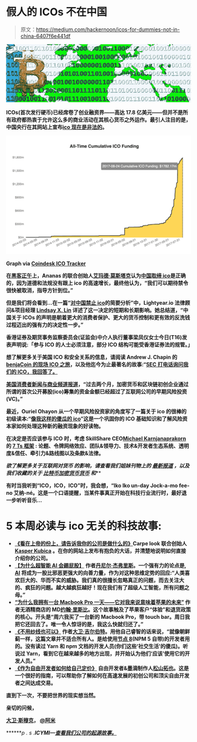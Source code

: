 # 假人的 ICOs 不在中国

> 原文：<https://medium.com/hackernoon/icos-for-dummies-not-in-china-6407f6e441df>

[![](img/abb45abfb310d6efd6c9c1f2362aa444.png)](https://goo.gl/ENmm9d)

[](https://hackernoon.com/tagged/ico)**ICOs(首次发行硬币)已经席卷了创业融资界——高达 17.8 亿美元——但并不是所有政府都热衷于允许这么多的商业活动在其核心货币之外运作。最引人注目的是，中国央行在其网站上宣布[ico 现在是非法的](https://www.bloomberg.com/news/articles/2017-09-04/china-central-bank-says-initial-coin-offerings-are-illegal)。**

**![](img/5b6e44487d0e5815a9387e7fabb28cea.png)**

**Graph via [Coindesk ICO Tracker](https://www.coindesk.com/ico-tracker/)**

**在[黑客正午](http://hackernoon.com)上，Ananas 的联合创始人[艾玛德·莫斯塔克](https://medium.com/u/ab805da33824?source=post_page-----6407f6e441df--------------------------------)认为[中国取缔 ico](https://hackernoon.com/china-was-right-to-clamp-down-on-icos-af2075723260)是正确的，因为道德和法规没有跟上 ico 的高速增长，最终他认为，“我们可以期待禁令很快被取消，指导方针到位。”**

**但是我们将会看到…在一篇“[对中国禁止 ico](https://hackernoon.com/analysis-of-chinas-ban-on-icos-486c31768b97)的简要分析”中，Lightyear.io 法律顾问&项目经理 [Lindsay X. Lin](https://medium.com/u/2b7ec5b2490e?source=post_page-----6407f6e441df--------------------------------) 详述了这一决定的短期和长期影响。她总结道，“中国关于 ICOs 的声明是朝着更大的消费者保护、更大的货币控制和更有效的反洗钱过程迈出的强有力的决定性一步。”**

**香港证券及期货事务监察委员会(证监会)中介人执行董事梁凤仪女士今日(T16)发表声明说:「参与 ICO 的人士必须注意，部分 ICO 结构可能受香港证券法的规管。」**

**想了解更多关于美国 ICO 和安全关系的信息，请阅读 Andrew J. Chapin 的 [benjaCoin 的现场 ICO 之旅](https://hackernoon.com/@andrewjchapin)，以及他迄今为止最著名的故事:“[SEC 打电话询问我们的 ICO，我回答了。](https://hackernoon.com/the-sec-called-about-our-ico-i-answered-8cbbd31568ec)**

**[美国消费者新闻与商业频道报道](https://www.cnbc.com/2017/08/09/initial-coin-offerings-surpass-early-stage-venture-capital-funding.html)，“过去两个月，加密货币和区块链初创企业通过所谓的首次公开募股(ico)筹集的资金金额已经超过了互联网公司的早期风险投资(VC)。”**

**最近，Ouriel Ohayon 从一个早期风险投资家的角度写了一篇关于 ico 的很棒的初级读本:“[像我这样的傻瓜的 ico](https://hackernoon.com/icos-for-dummies-like-me-1e82a8bc27f4)”这是一个巩固你的 ICO 基础知识和了解风险资本家如何处理这种新的融资现象的好读物。**

**在决定是否应该参与 ICO 时，考虑 SkillShare CEO[Michael Karnjanaprakorn](https://medium.com/u/38fc1f8c593f?source=post_page-----6407f6e441df--------------------------------)的 [**7 Ts 框架**](https://hackernoon.com/evaluating-tokens-and-icos-e6c22c1885bb) **:** 论题、令牌网络效应、团队&领导力、技术&开发者生态系统、透明度&信任、牵引力&路线图以及条款&法律。**

*****欲了解更多关于互联网对货币*** *的影响，请查看我们姐妹刊物上的* [*最新报道*](https://keepingstock.net/latest) *，以及我们收藏的关于* [*比特币*](https://hackernoon.com/tagged/bitcoin)*[*加密货币*](https://hackernoon.com/tagged/cryptocurrency)*[*货币*](http://hackernoon.com/tagged/money) *和*****

****有时当我听到“ICO，ICO，ICO”时，我会想，“Iko Iko un-day
Jock-a-mo fee-no 艾纳-né。这是一个口语提醒，当某件事真正开始在科技行业流行时，最好退一步听听音乐...****

# ****5 本周必读与 ico 无关的科技故事:****

*   ****[**《看在上帝的份上，请告诉我你的公司是做什么的》**](https://hackernoon.com/for-the-love-of-god-please-tell-me-what-your-company-does-c2f0b835ab92)Carpe look 联合创始人 [Kasper Kubica](https://medium.com/u/bab270608bcd?source=post_page-----6407f6e441df--------------------------------) 。在你的网站上发布有抱负的大话，并清楚地说明如何直接介绍你的公司。****
*   ****[**【为什么超智能 AI 会踢屁股】**](https://hackernoon.com/why-superintelligent-ai-will-kick-ass-38f8b25978c0) 作者[丹尼尔·杰弗里斯](https://medium.com/u/618a7c78c957?source=post_page-----6407f6e441df--------------------------------)。一个强有力的论点是, [AI](https://hackernoon.com/artificial-intelligence/home) 将成为一股比邪恶更强大的向善力量，作为对这种思维定势的回应:“人类喜欢巨大的、华而不实的威胁。我们真的很擅长忽略真正的问题，而去关注大的、疯狂的问题。越大越疯狂越好！现在我们有了超级人工智能，所有问题之母。”****
*   ****[**“为什么我拥有一台 Macbook Pro 一天——它对我来说意味着苹果的未来”**](https://hackernoon.com/why-i-owned-a-macbook-pro-for-a-day-and-what-it-says-to-me-about-the-future-of-apple-75b84458d86c) 作者无酒精商店的 MD[约翰·里斯比](https://medium.com/u/78f00d02e962?source=post_page-----6407f6e441df--------------------------------)。这个故事触及了苹果客户“体验”和退货政策的核心。开头是“周六我买了一台新的 Macbook Pro，带 touch bar。周日我把它还回去了。唯一令人惊讶的是，我这么快就归还了。”****
*   ****[**《不用纱线也可以》**](https://hackernoon.com/its-ok-to-not-use-yarn-f28dc766ef32) 作者[大卫·吉尔伯特](https://medium.com/u/f735d3b0f2f3?source=post_page-----6407f6e441df--------------------------------)。用他自己睿智的话来说，“就像朝鲜蓟一样，这篇文章并不适合所有人。是给使用[节点 8](https://hackernoon.com/upgrading-from-node-6-to-node-8-a-real-world-performance-comparison-3dfe1fbc92a3?source=false---------0)(NPM 5 自带)的开发者用的。没有读过 Yarn 和 npm 文档的开发人员(你们这些‘社交生活’的傻瓜)。听说过 Yarn，看到它在越来越多的地方出现，并开始认为他们‘应该’使用它的开发人员。”****
*   ****[**《作为自由开发者如何给自己定价》**](https://hackernoon.com/how-to-price-yourself-as-a-freelance-developer-3453dfd59d91) 自由开发者&墨滴制作人[松山拓也](https://medium.com/u/3c763a5f46cc?source=post_page-----6407f6e441df--------------------------------)。这是一个很好的指南，可以帮助你了解如何在高速发展的初创公司和顶尖自由开发者之间达成交易。****

****直到下一次，不要把世界的现实想当然。****

****亲切的问候，****

****[大卫·斯穆克](http://davidsmooke.net)， [@阿米](http://twitter.com/ami)****

*******p . s .***ICYMI—[查看我们公司的起源故事。](https://hackernoon.com/the-ami-origin-story-f386ef84c79c)****